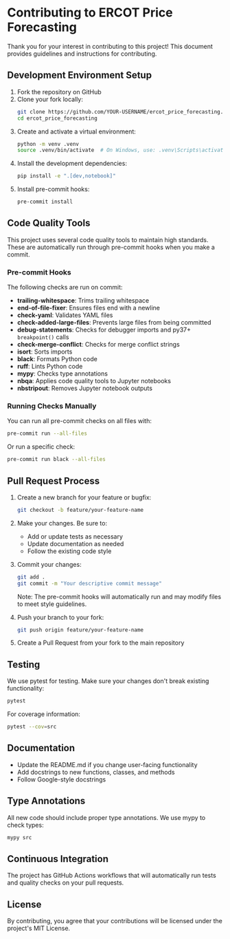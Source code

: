 # Contributing to ERCOT Price Forecasting

Thank you for your interest in contributing to this project! This document provides guidelines and instructions for contributing.

## Development Environment Setup

1. Fork the repository on GitHub
2. Clone your fork locally:
   ```bash
   git clone https://github.com/YOUR-USERNAME/ercot_price_forecasting.git
   cd ercot_price_forecasting
   ```
3. Create and activate a virtual environment:
   ```bash
   python -m venv .venv
   source .venv/bin/activate  # On Windows, use: .venv\Scripts\activate
   ```
4. Install the development dependencies:
   ```bash
   pip install -e ".[dev,notebook]"
   ```
5. Install pre-commit hooks:
   ```bash
   pre-commit install
   ```

## Code Quality Tools

This project uses several code quality tools to maintain high standards. These are automatically run through pre-commit hooks when you make a commit.

### Pre-commit Hooks

The following checks are run on commit:

- **trailing-whitespace**: Trims trailing whitespace
- **end-of-file-fixer**: Ensures files end with a newline
- **check-yaml**: Validates YAML files
- **check-added-large-files**: Prevents large files from being committed
- **debug-statements**: Checks for debugger imports and py37+ `breakpoint()` calls
- **check-merge-conflict**: Checks for merge conflict strings
- **isort**: Sorts imports
- **black**: Formats Python code
- **ruff**: Lints Python code
- **mypy**: Checks type annotations
- **nbqa**: Applies code quality tools to Jupyter notebooks
- **nbstripout**: Removes Jupyter notebook outputs

### Running Checks Manually

You can run all pre-commit checks on all files with:

```bash
pre-commit run --all-files
```

Or run a specific check:

```bash
pre-commit run black --all-files
```

## Pull Request Process

1. Create a new branch for your feature or bugfix:
   ```bash
   git checkout -b feature/your-feature-name
   ```

2. Make your changes. Be sure to:
   - Add or update tests as necessary
   - Update documentation as needed
   - Follow the existing code style

3. Commit your changes:
   ```bash
   git add .
   git commit -m "Your descriptive commit message"
   ```
   Note: The pre-commit hooks will automatically run and may modify files to meet style guidelines.

4. Push your branch to your fork:
   ```bash
   git push origin feature/your-feature-name
   ```

5. Create a Pull Request from your fork to the main repository

## Testing

We use pytest for testing. Make sure your changes don't break existing functionality:

```bash
pytest
```

For coverage information:

```bash
pytest --cov=src
```

## Documentation

- Update the README.md if you change user-facing functionality
- Add docstrings to new functions, classes, and methods
- Follow Google-style docstrings

## Type Annotations

All new code should include proper type annotations. We use mypy to check types:

```bash
mypy src
```

## Continuous Integration

The project has GitHub Actions workflows that will automatically run tests and quality checks on your pull requests.

## License

By contributing, you agree that your contributions will be licensed under the project's MIT License. 
